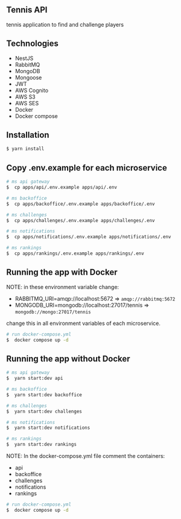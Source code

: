 ## Tennis API
tennis application to find and challenge players

## Technologies
- NestJS
- RabbitMQ
- MongoDB
- Mongoose
- JWT
- AWS Cognito
- AWS S3
- AWS SES
- Docker
- Docker compose

## Installation

```bash
$ yarn install
```

## Copy .env.example for each microservice
```bash
# ms api gateway
$  cp apps/api/.env.example apps/api/.env 

# ms backoffice
$  cp apps/backoffice/.env.example apps/backoffice/.env 

# ms challenges
$  cp apps/challenges/.env.example apps/challenges/.env 

# ms notifications
$  cp apps/notifications/.env.example apps/notifications/.env 

# ms rankings
$  cp apps/rankings/.env.example apps/rankings/.env 
```


## Running the app with Docker

NOTE: in these environment variable change:
- RABBITMQ_URI=amqp://localhost:5672  => <code>amqp://rabbitmq:5672</code>
- MONGODB_URI=mongodb://localhost:27017/tennis  => <code>mongodb://mongo:27017/tennis</code>

change this in all environment variables of each microservice.

```bash
# run docker-compose.yml
$  docker compose up -d
```






## Running the app without Docker

```bash
# ms api gateway
$  yarn start:dev api

# ms backoffice
$  yarn start:dev backoffice 

# ms challenges
$  yarn start:dev challenges 

# ms notifications
$  yarn start:dev notifications 

# ms rankings
$  yarn start:dev rankings
```

NOTE: In the docker-compose.yml file comment the containers: 
- api
- backoffice
- challenges
- notifications
- rankings

```bash
# run docker-compose.yml
$  docker compose up -d
```
